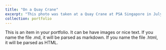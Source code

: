 ```yaml
---
title: "On a Quay Crane"
excerpt: "This photo was taken at a Quay Crane at PSA Singapore in July 2024. 1<br/><img src='/images/Yuanzhe_2024_PSA.jpg'>"
collection: portfolio
---
```


This is an item in your portfolio. It can be have images or nice text. If you name the file .md, it will be parsed as markdown. If you name the file .html, it will be parsed as HTML. 
